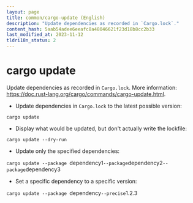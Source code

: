 ```yaml
---
layout: page
title: common/cargo-update (English)
description: "Update dependencies as recorded in `Cargo.lock`."
content_hash: 5aab54adee6eeafc8a48046621f23d18b8cc2b33
last_modified_at: 2023-11-12
tldri18n_status: 2
---
```

# cargo update

Update dependencies as recorded in `Cargo.lock`.
More information: <https://doc.rust-lang.org/cargo/commands/cargo-update.html>.

- Update dependencies in `Cargo.lock` to the latest possible version:

`cargo update`

- Display what would be updated, but don't actually write the lockfile:

`cargo update --dry-run`

- Update only the specified dependencies:

`cargo update --package `<span class="tldr-var badge badge-pill bg-dark-lm bg-white-dm text-white-lm text-dark-dm font-weight-bold">dependency1</span>` --package `<span class="tldr-var badge badge-pill bg-dark-lm bg-white-dm text-white-lm text-dark-dm font-weight-bold">dependency2</span>` --package `<span class="tldr-var badge badge-pill bg-dark-lm bg-white-dm text-white-lm text-dark-dm font-weight-bold">dependency3</span>

- Set a specific dependency to a specific version:

`cargo update --package `<span class="tldr-var badge badge-pill bg-dark-lm bg-white-dm text-white-lm text-dark-dm font-weight-bold">dependency</span>` --precise `<span class="tldr-var badge badge-pill bg-dark-lm bg-white-dm text-white-lm text-dark-dm font-weight-bold">1.2.3</span>

